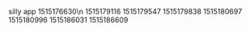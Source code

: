 silly app
1515176630\n
1515179116
1515179547
1515179838
1515180697
1515180996
1515186031
1515186609
